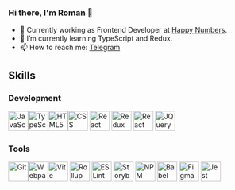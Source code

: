 
### Hi there, I'm Roman 👋

- 🔭 Currently working as Frontend Developer at [Happy Numbers](https://happynumbers.com/).
- 🌱 I’m currently learning TypeScript and Redux.
- 📫 How to reach me: [Telegram](https://t.me/frolov_rv)

## Skills
### Development
<img src="https://cdn.jsdelivr.net/gh/devicons/devicon/icons/javascript/javascript-original.svg" alt="JavaScript" title="JavaScript" width="40" height="40"/><img src="https://cdn.jsdelivr.net/gh/devicons/devicon/icons/typescript/typescript-original.svg" alt="TypeScript" title="TypeScript" width="40" height="40"/><img src="https://cdn.jsdelivr.net/gh/devicons/devicon/icons/html5/html5-original.svg" alt="HTML5" title="HTML5" width="40" height="40"/><img src="https://cdn.jsdelivr.net/gh/devicons/devicon/icons/css3/css3-original.svg" alt="CSS" title="CSS" width="40" height="40"/>
<img src="https://cdn.jsdelivr.net/gh/devicons/devicon/icons/react/react-original.svg" alt="React" title="React" width="40" height="40"/>
<img src="https://cdn.jsdelivr.net/gh/devicons/devicon/icons/redux/redux-original.svg" alt="Redux" title="Redux" width="40" height="40"/>
<img src="https://cdn.jsdelivr.net/gh/devicons/devicon/icons/sass/sass-original.svg" alt="React" title="React" width="40" height="40"/>
<img src="https://cdn.jsdelivr.net/gh/devicons/devicon/icons/jquery/jquery-plain-wordmark.svg" alt="JQuery" title="JQuery" width="40" height="40"/>


### Tools

<img src="https://cdn.jsdelivr.net/gh/devicons/devicon/icons/git/git-original.svg" alt="Git" title="Git" width="40" height="40"/><img src="https://cdn.jsdelivr.net/gh/devicons/devicon/icons/webpack/webpack-original.svg" alt="Webpack" title="Webpack" width="40" height="40"/><img src="https://cdn.jsdelivr.net/gh/devicons/devicon@latest/icons/vitejs/vitejs-original.svg" alt="Vite" title="Vite" width="40" height="40"/>
<img src="https://cdn.jsdelivr.net/gh/devicons/devicon@latest/icons/rollup/rollup-original.svg" alt="Rollup" title="Rollup" width="40" height="40" />
<img src="https://cdn.jsdelivr.net/gh/devicons/devicon/icons/eslint/eslint-original.svg" alt="ESLint" title="ESLint" width="40" height="40"/>
<img src="https://cdn.jsdelivr.net/gh/devicons/devicon/icons/storybook/storybook-original.svg" alt="Storybook" title="Storybook" width="40" height="40"/>
<img src="https://cdn.jsdelivr.net/gh/devicons/devicon/icons/npm/npm-original-wordmark.svg" alt="NPM" title="NPM" width="40" height="40"/>
<img src="https://cdn.jsdelivr.net/gh/devicons/devicon/icons/babel/babel-original.svg" alt="Babel" title="Babel" width="40" height="40"/>
<img src="https://cdn.jsdelivr.net/gh/devicons/devicon/icons/figma/figma-original.svg" alt="Figma" title="Figma" width="40" height="40"/>
<img src="https://cdn.jsdelivr.net/gh/devicons/devicon/icons/jest/jest-plain.svg" alt="Jest" title="Jest" width="40" height="40"/>
